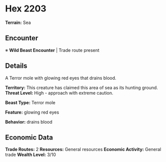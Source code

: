 # Hex 2203

**Terrain:** Sea

## Encounter
※ **Wild Beast Encounter** | Trade route present

## Details
A Terror mole with glowing red eyes that drains blood.

**Territory:** This creature has claimed this area of sea as its hunting ground.
**Threat Level:** High - approach with extreme caution.

**Beast Type:** Terror mole

**Feature:** glowing red eyes

**Behavior:** drains blood

## Economic Data
**Trade Routes:** 2
**Resources:** General resources
**Economic Activity:** General trade
**Wealth Level:** 3/10
